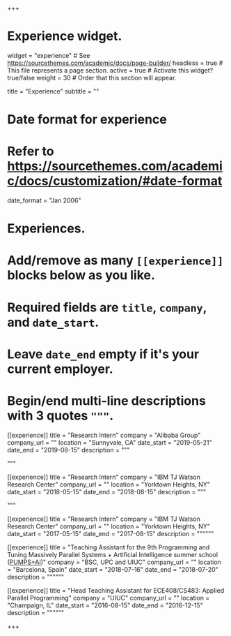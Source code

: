 +++
# Experience widget.
widget = "experience"  # See https://sourcethemes.com/academic/docs/page-builder/
headless = true  # This file represents a page section.
active = true  # Activate this widget? true/false
weight = 30  # Order that this section will appear.

title = "Experience"
subtitle = ""

# Date format for experience
#   Refer to https://sourcethemes.com/academic/docs/customization/#date-format
date_format = "Jan 2006"

# Experiences.
#   Add/remove as many `[[experience]]` blocks below as you like.
#   Required fields are `title`, `company`, and `date_start`.
#   Leave `date_end` empty if it's your current employer.
#   Begin/end multi-line descriptions with 3 quotes `"""`.
[[experience]]
  title = "Research Intern"
  company = "Alibaba Group"
  company_url = ""
  location = "Sunnyvale, CA"
  date_start = "2019-05-21"
  date_end = "2019-08-15"
  description = """
  <!-- Responsibilities include: -->

  <!-- * Use MLModelScope to benchmark and profile machine learning workloads
  * Build a model/framework/system advisor leveraging the benchmarking results
  * Develop a methodology to derive sythetic models out of private models
  * Prepare MLPerf inference submission on NVIDIA T4 -->
  """

[[experience]]
  title = "Research Intern"
  company = "IBM TJ Watson Research Center"
  company_url = ""
  location = "Yorktown Heights, NY"
  date_start = "2018-05-15"
  date_end = "2018-08-15"
  description = """
  <!-- Responsibilities include: -->

  <!-- * Evaluated existing techniques for Deep Learning performance estimation on different models and systems, and underst the sources of inaccuracy
  * Developed a tool that consumes DL models in ONNX format, and produces model statistics, finds layer patterns, and automatically generates parameterized cuDNN benchmarks. -->
  """

[[experience]]
  title = "Research Intern"
  company = "IBM TJ Watson Research Center"
  company_url = ""
  location = "Yorktown Heights, NY"
  date_start = "2017-05-15"
  date_end = "2017-08-15"
  description = """"""

[[experience]]
  title = "Teaching Assistant for the 9th Programming and Tuning Massively Parallel Systems + Artificial Intelligence summer school ([PUMPS+AI](https://pumps.bsc.es/2018/))"
  company = "BSC, UPC and UIUC"
  company_url = ""
  location = "Barcelona, Spain"
  date_start = "2018-07-16"
  date_end = "2018-07-20"
  description = """"""


[[experience]]
  title = "Head Teaching Assistant for ECE408/CS483: Applied Parallel Programming"
  company = "UIUC"
  company_url = ""
  location = "Champaign, IL"
  date_start = "2016-08-15"
  date_end = "2016-12-15"
  description = """"""



+++
